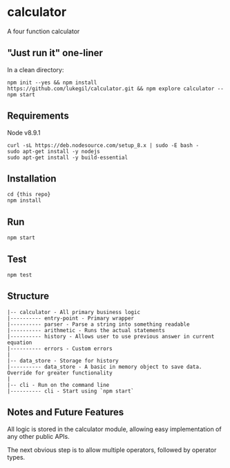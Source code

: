 # calculator
A four function calculator

## "Just run it" one-liner
In a clean directory: 
```
npm init --yes && npm install https://github.com/lukegil/calculator.git && npm explore calculator -- npm start
```

## Requirements
Node v8.9.1
```
curl -sL https://deb.nodesource.com/setup_8.x | sudo -E bash -
sudo apt-get install -y nodejs
sudo apt-get install -y build-essential
```

## Installation
```
cd {this repo}
npm install
```

## Run
```
npm start
```

## Test 
```
npm test
```

## Structure 
```
|-- calculator - All primary business logic
|---------- entry-point - Primary wrapper
|---------- parser - Parse a string into something readable 
|---------- arithmetic - Runs the actual statements
|---------- history - Allows user to use previous answer in current equation
|---------- errors - Custom errors
|
|-- data_store - Storage for history
|---------- data_store - A basic in memory object to save data. Override for greater functionality
|
|-- cli - Run on the command line
|---------- cli - Start using `npm start`
```

## Notes and Future Features

All logic is stored in the calculator module, allowing easy implementation of any other public APIs. 

The next obvious step is to allow multiple operators, followed by operator types. 


